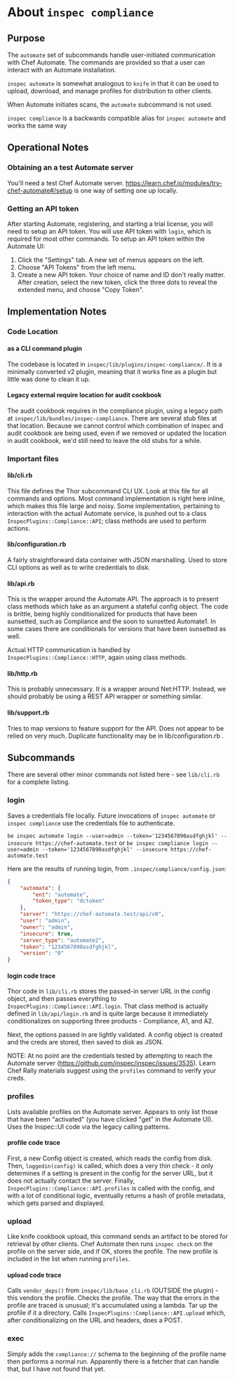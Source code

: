 # About `inspec compliance`

## Purpose

The `automate` set of subcommands handle user-initiated communication with Chef Automate. The commands are provided so that a user can interact with an Automate installation.

`inspec automate` is somewhat analogous to `knife` in that it can be used to upload, download, and manage profiles for distribution to other clients.

When Automate initiates scans, the `automate` subcommand is not used.

`inspec compliance` is a backwards compatible alias for `inspec automate` and works the same way

## Operational Notes

### Obtaining an a test Automate server

You'll need a test Chef Automate server. https://learn.chef.io/modules/try-chef-automate#/setup is one way of setting one up locally.

### Getting an API token

After starting Automate, registering, and starting a trial license, you will need to setup an API token. You will use API token with `login`, which is required for most other commands. To setup an API token within the Automate UI:

 1. Click the "Settings" tab. A new set of menus appears on the left.
 2. Choose "API Tokens" from the left menu.
 3. Create a new API token. Your choice of name and ID don't really matter. After creation, select the new token, click the three dots to reveal the extended menu, and choose "Copy Token".

## Implementation Notes

### Code Location

#### as a CLI command plugin

The codebase is located in `inspec/lib/plugins/inspec-compliance/`. It is a minimally converted v2 plugin, meaning that it works fine as a plugin but little was done to clean it up.

#### Legacy external require location for audit cookbook

The audit cookbook requires in the compliance plugin, using a legacy path at `inspec/lib/bundles/inspec-compliance`.  There are several stub files at that location. Because we cannot control which combination of inspec and audit cookbook are being used, even if we removed or updated the location in audit cookbook, we'd still need to leave the old stubs for a while.

### Important files

#### lib/cli.rb

This file defines the Thor subcommand CLI UX. Look at this file for all commands and options. Most command implementation is right here inline, which makes this file large and noisy. Some implementation, pertaining to interaction with the actual Automate service, is pushed out to a class `InspecPlugins::Compliance::API`; class methods are used to perform actions.

#### lib/configuration.rb

A fairly straightforward data container with JSON marshalling. Used to store CLI options as well as to write credentials to disk.

#### lib/api.rb

This is the wrapper around the Automate API. The approach is to present class methods which take as an argument a stateful config object.
The code is brittle, being highly conditionalized for products that have been sunsetted, such as Compliance and the soon to sunsetted Automate1. In some cases there are conditionals for versions that have been sunsetted as well.

Actual HTTP communication is handled by `InspecPlugins::Compliance::HTTP`, again using class methods.

#### lib/http.rb

This is probably unnecessary. It is a wrapper around Net:HTTP. Instead, we should probably be using a REST API wrapper or something similar.

#### lib/support.rb

Tries to map versions to feature support for the API. Does not appear to be relied on very much. Duplicate functionality may be in lib/configuration.rb .

## Subcommands

There are several other minor commands not listed here - see `lib/cli.rb` for a complete listing.

### login

Saves a credentials file locally. Future invocations of `inspec automate` or `inspec compliance` use the credentials file to authenticate.

`be inspec automate login --user=admin --token='1234567890asdfghjkl' --insecure https://chef-automate.test` or
`be inspec compliance login --user=admin --token='1234567890asdfghjkl' --insecure https://chef-automate.test`

Here are the results of running login, from `.inspec/compliance/config.json`:

```json
{
	"automate": {
		"ent": "automate",
		"token_type": "dctoken"
	},
	"server": "https://chef-automate.test/api/v0",
	"user": "admin",
	"owner": "admin",
	"insecure": true,
	"server_type": "automate2",
	"token": "1234567890asdfghjkl",
	"version": "0"
}
```

#### login code trace

Thor code in `lib/cli.rb` stores the passed-in server URL in the config object, and then passes everything to `InspecPlugins::Compliance::API.login`. That class method is actually defined in `lib/api/login.rb` and is quite large because it immediately conditionalizes on supporting three products - Compliance, A1, and A2.

Next, the options passed in are lightly validated. A config object is created and the creds are stored, then saved to disk as JSON.

NOTE: At no point are the credentials tested by attempting to reach the Automate server (https://github.com/inspec/inspec/issues/3535). Learn Chef Rally materials suggest using the `profiles` command to verify your creds.

### profiles

Lists available profiles on the Automate server. Appears to only list those that have been "activated" (you have clicked "get" in the Automate UI). Uses the Inspec::UI code via the legacy calling patterns.

#### profile code trace

First, a new Config object is created, which reads the config from disk. Then, `loggedin(config)` is called, which does a very thin check - it only determines if a setting is present in the config for the server URL, but it does not actually contact the server. Finally, `InspecPlugins::Compliance::API.profiles` is called with the config, and with a lot of conditional logic, eventually returns a hash of profile metadata, which gets parsed and displayed.

### upload

Like knife cookbook upload, this command sends an artifact to be stored for retrieval by other clients. Chef Automate then runs `inspec check` on the profile on the server side, and if OK, stores the profile. The new profile is included in the list when running `profiles`.

#### upload code trace

Calls `vendor_deps()` from `inspec/lib/base_cli.rb` (OUTSIDE the plugin) - this vendors the profile.
Checks the profile. The way that the errors in the profile are traced is unusual; it's accumulated using a lambda.
Tar up the profile if it a directory.
Calls `InspecPlugins::Compliance::API.upload` which, after conditionalizing on the URL and headers, does a POST.

### exec

Simply adds the `compliance://` schema to the beginning of the profile name then performs a normal run.
Apparently there is a fetcher that can handle that, but I have not found that yet.
